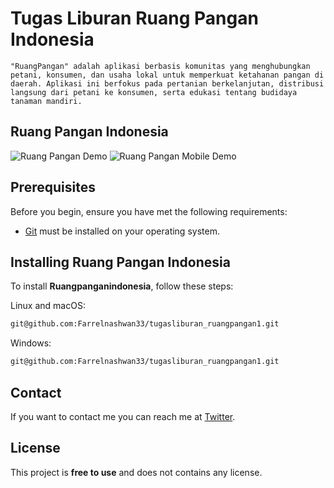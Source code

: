 #  Tugas Liburan Ruang Pangan Indonesia

	"RuangPangan" adalah aplikasi berbasis komunitas yang menghubungkan petani, konsumen, dan usaha lokal untuk memperkuat ketahanan pangan di daerah. Aplikasi ini berfokus pada pertanian berkelanjutan, distribusi langsung dari petani ke konsumen, serta edukasi tentang budidaya tanaman mandiri.

## Ruang Pangan Indonesia

![Ruang Pangan Demo](https://www.figma.com/design/AevIFJEXx4S9TOtw3NLeow/Untitled?node-id=0-1&p=f&t=7jI5CF985cvfLQkV-0")
![Ruang Pangan Mobile Demo](https://www.figma.com/design/AevIFJEXx4S9TOtw3NLeow/Untitled?node-id=0-1&p=f&t=7jI5CF985cvfLQkV-0")

## Prerequisites

Before you begin, ensure you have met the following requirements:

* [Git](https://github.com/Farrelnashwan33/tugasliburan_ruangpangan1") must be installed on your operating system.

## Installing Ruang Pangan Indonesia

To install **Ruangpanganindonesia**, follow these steps:

Linux and macOS:

```bash
git@github.com:Farrelnashwan33/tugasliburan_ruangpangan1.git
```

Windows:

```bash
git@github.com:Farrelnashwan33/tugasliburan_ruangpangan1.git
```

## Contact

If you want to contact me you can reach me at [Twitter](https://www.twitter.com/codewithsadee).

## License

This project is **free to use** and does not contains any license.

